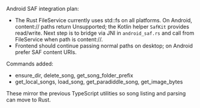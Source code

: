 Android SAF integration plan:

- The Rust FileService currently uses std::fs on all platforms. On Android, content:// paths return Unsupported; the Kotlin helper `SafKit` provides read/write. Next step is to bridge via JNI in `android_saf.rs` and call from FileService when path is content://.
- Frontend should continue passing normal paths on desktop; on Android prefer SAF content URIs.

Commands added:

- ensure_dir, delete_song, get_song_folder_prefix
- get_local_songs, load_song, get_paradiddle_song, get_image_bytes

These mirror the previous TypeScript utilities so song listing and parsing can move to Rust.

